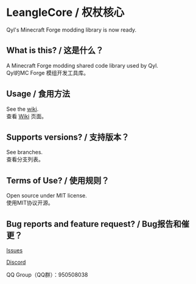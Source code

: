 # LeangleCore / 权杖核心

Qyl's Minecraft Forge modding library is now ready.

## What is this? / 这是什么？

A Minecraft Forge modding shared code library used by Qyl.  
Qyl的MC Forge 模组开发工具库。

## Usage / 食用方法

See the [wiki](https://github.com/AmemiyaSigure/LeangleCore/wiki).  
查看 [Wiki](https://github.com/AmemiyaSigure/LeangleCore/wiki) 页面。

## Supports versions? / 支持版本？

See branches.  
查看分支列表。

## Terms of Use? / 使用规则？

Open source under MIT license.  
使用MIT协议开源。

## Bug reports and feature request? / Bug报告和催更？

[Issues](https://github.com/AmemiyaSigure/LeangleCore/issues)  

[Discord](https://discord.gg/uxeMaaMyAC)

QQ Group（QQ群）：950508038

